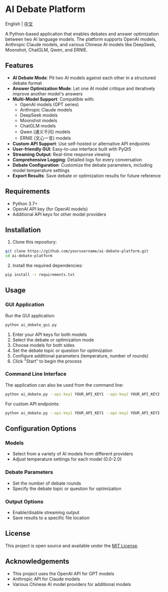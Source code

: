 # AI Debate Platform

English | [中文](README_CN.md)

A Python-based application that enables debates and answer optimization between two AI language models. The platform supports OpenAI models, Anthropic Claude models, and various Chinese AI models like DeepSeek, Moonshot, ChatGLM, Qwen, and ERNIE.

## Features

- **AI Debate Mode**: Pit two AI models against each other in a structured debate format
- **Answer Optimization Mode**: Let one AI model critique and iteratively improve another model's answers
- **Multi-Model Support**: Compatible with:
  - OpenAI models (GPT series)
  - Anthropic Claude models
  - DeepSeek models
  - Moonshot models
  - ChatGLM models
  - Qwen (通义千问) models
  - ERNIE (文心一言) models
- **Custom API Support**: Use self-hosted or alternative API endpoints
- **User-friendly GUI**: Easy-to-use interface built with PyQt5
- **Streaming Output**: Real-time response viewing
- **Comprehensive Logging**: Detailed logs for every conversation
- **Debate Configuration**: Customize the debate parameters, including model temperature settings
- **Export Results**: Save debate or optimization results for future reference

## Requirements

- Python 3.7+
- OpenAI API key (for OpenAI models)
- Additional API keys for other model providers

## Installation

1. Clone this repository:
```bash
git clone https://github.com/yourusername/ai-debate-platform.git
cd ai-debate-platform
```

2. Install the required dependencies:
```bash
pip install -r requirements.txt
```

## Usage

### GUI Application

Run the GUI application:

```bash
python ai_debate_gui.py
```

1. Enter your API keys for both models
2. Select the debate or optimization mode
3. Choose models for both sides
4. Set the debate topic or question for optimization
5. Configure additional parameters (temperature, number of rounds)
6. Click "Start" to begin the process

### Command Line Interface

The application can also be used from the command line:

```bash
python ai_debate.py --api-key1 YOUR_API_KEY1 --api-key2 YOUR_API_KEY2 --model1 gpt-4 --model2 claude-2 --question "What is the best programming language?"
```

For custom API endpoints:

```bash
python ai_debate.py --api-key1 YOUR_API_KEY1 --api-key2 YOUR_API_KEY2 --model1 custom-model-1 --model2 custom-model-2 --api-base1 http://your-api-endpoint-1 --api-base2 http://your-api-endpoint-2 --question "Your debate topic here"
```

## Configuration Options

### Models
- Select from a variety of AI models from different providers
- Adjust temperature settings for each model (0.0-2.0)

### Debate Parameters
- Set the number of debate rounds
- Specify the debate topic or question for optimization

### Output Options
- Enable/disable streaming output
- Save results to a specific file location

## License

This project is open source and available under the [MIT License](LICENSE).

## Acknowledgements

- This project uses the OpenAI API for GPT models
- Anthropic API for Claude models
- Various Chinese AI model providers for additional models 